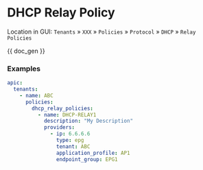 # DHCP Relay Policy

Location in GUI:
`Tenants` » `XXX` » `Policies` » `Protocol` » `DHCP` » `Relay Policies`


{{ doc_gen }}

### Examples

```yaml
apic:
  tenants:
    - name: ABC
      policies:
        dhcp_relay_policies:
          - name: DHCP-RELAY1
            description: "My Description"
            providers:
              - ip: 6.6.6.6
                type: epg
                tenant: ABC
                application_profile: AP1
                endpoint_group: EPG1
```
